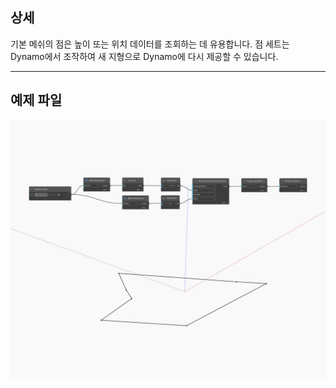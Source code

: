 ## 상세
기본 메쉬의 점은 높이 또는 위치 데이터를 조회하는 데 유용합니다. 점 세트는 Dynamo에서 조작하여 새 지형으로 Dynamo에 다시 제공할 수 있습니다.
___
## 예제 파일

![Points](./Autodesk.DesignScript.Geometry.Polygon.Points_img.jpg)

